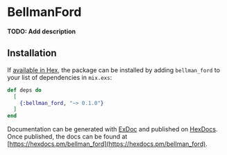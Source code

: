 # BellmanFord

**TODO: Add description**

## Installation

If [available in Hex](https://hex.pm/docs/publish), the package can be installed
by adding `bellman_ford` to your list of dependencies in `mix.exs`:

```elixir
def deps do
  [
    {:bellman_ford, "~> 0.1.0"}
  ]
end
```

Documentation can be generated with [ExDoc](https://github.com/elixir-lang/ex_doc)
and published on [HexDocs](https://hexdocs.pm). Once published, the docs can
be found at [https://hexdocs.pm/bellman_ford](https://hexdocs.pm/bellman_ford).

